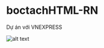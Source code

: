 # boctachHTML-RN
Dự án với VNEXPRESS


![alt text](https://raw.githubusercontent.com/zrmedia/boctachHTML-RN/master/Screen%20Shot.png)
